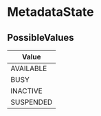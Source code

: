 # MetadataState


## PossibleValues
|Value |
|------------ |
|AVAILABLE |
|BUSY |
|INACTIVE |
|SUSPENDED |




